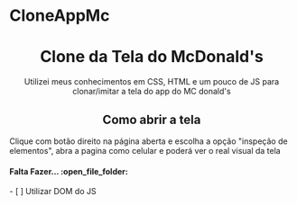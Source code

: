 # CloneAppMc

<h1 align="center"> Clone da Tela do McDonald's </h1>


<!--Descrição--> 
<p align ="center"> Utilizei meus conhecimentos em CSS, HTML e um pouco de JS para clonar/imitar a tela do app do MC donald's</p>
















<h2 align="center"> Como abrir a tela</h2>

<p aling =" justify"> Clique com botão direito na página aberta e escolha a opção "inspeção de elementos", abra a pagina como celular e poderá ver o real visual da tela</p>















<!--Features-->


 <h4>Falta Fazer... :open_file_folder: </h4>
- [ ] Utilizar DOM do JS

